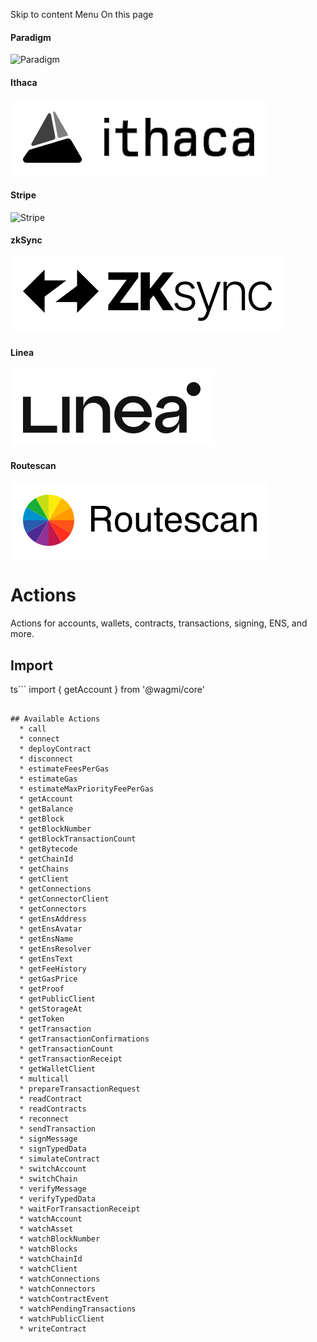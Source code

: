 Skip to content 
Menu
On this page
#### Paradigm
![Paradigm](https://raw.githubusercontent.com/wevm/.github/main/content/sponsors/paradigm-light.svg)
#### Ithaca
![Ithaca](https://raw.githubusercontent.com/wevm/.github/main/content/sponsors/ithaca-light.svg)
#### Stripe
![Stripe](https://raw.githubusercontent.com/wevm/.github/main/content/sponsors/stripe-light.svg)
#### zkSync
![zkSync](https://raw.githubusercontent.com/wevm/.github/main/content/sponsors/zksync-light.svg)
#### Linea
![Linea](https://raw.githubusercontent.com/wevm/.github/main/content/sponsors/linea-light.svg)
#### Routescan
![Routescan](https://raw.githubusercontent.com/wevm/.github/main/content/sponsors/routescan-light.svg)
# Actions ​
Actions for accounts, wallets, contracts, transactions, signing, ENS, and more.
## Import ​
ts```
import { getAccount } from '@wagmi/core'
```

## Available Actions ​
  * call
  * connect
  * deployContract
  * disconnect
  * estimateFeesPerGas
  * estimateGas
  * estimateMaxPriorityFeePerGas
  * getAccount
  * getBalance
  * getBlock
  * getBlockNumber
  * getBlockTransactionCount
  * getBytecode
  * getChainId
  * getChains
  * getClient
  * getConnections
  * getConnectorClient
  * getConnectors
  * getEnsAddress
  * getEnsAvatar
  * getEnsName
  * getEnsResolver
  * getEnsText
  * getFeeHistory
  * getGasPrice
  * getProof
  * getPublicClient
  * getStorageAt
  * getToken
  * getTransaction
  * getTransactionConfirmations
  * getTransactionCount
  * getTransactionReceipt
  * getWalletClient
  * multicall
  * prepareTransactionRequest
  * readContract
  * readContracts
  * reconnect
  * sendTransaction
  * signMessage
  * signTypedData
  * simulateContract
  * switchAccount
  * switchChain
  * verifyMessage
  * verifyTypedData
  * waitForTransactionReceipt
  * watchAccount
  * watchAsset
  * watchBlockNumber
  * watchBlocks
  * watchChainId
  * watchClient
  * watchConnections
  * watchConnectors
  * watchContractEvent
  * watchPendingTransactions
  * watchPublicClient
  * writeContract


